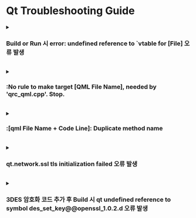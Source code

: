 # Qt Troubleshooting Guide

<details>
  <summary><h3>Build or Run 시 error: undefined reference to `vtable for [File] 오류 발생</h3></summary>
  
<b>환경</b> : Ubuntu 16.04, Qt5.12
<br>
<b>증상</b> : 코드 수정 후 Build 시 오류 발생하여 Build Fail 발생
<br>
<b>원인</b> : 새로운 파일 추가 후 moc 파일이 생성되지 않음. 즉 .pri 또는 .pro 파일의 변경 사항이 적용되지 않음
<br>
<b>해결 방안</b> : Clean - Run qmake 후 작업 진행
<br>
<b>참고 링크 : </b> [링크](https://codingcoding.tistory.com/320)

</details>

<br>

<details>
  <summary><h3>:No rule to make target [QML File Name], needed by 'qrc_qml.cpp'. Stop.</h3></summary>
  
<b>환경</b> : Ubuntu 16.04, Qt5.12
<br>
<b>증상</b> : Build 시 오류 발생하여 Build Fail 발생
<br>
<b>원인</b> : 실제 폴더 및 파일 내용이 qml.qrc 안에 정의되어 있는 File Path와 상이하여 발생
<br>
<b>해결 방안</b> : qml.qrc와 실제 폴더 및 파일 내용 동일하게 수정
<br>
<b>참고 링크 : </b> X

</details>

<br>

<details>
  <summary><h3>:[qml File Name + Code Line]: Duplicate method name</h3></summary>
  
<b>환경</b> : Ubuntu 16.04, Qt5.12
<br>
<b>증상</b> : Run 시 qml 파일 로드되지 않음
<br>
<b>원인</b> : qml 내 function 중복 정의로 발생
<br>
<b>해결 방안</b> : function 중복 정의하지 않도록 수정
<br>
<b>참고 링크 : </b> X

</details>

<br>

<details>
  <summary><h3>qt.network.ssl tls initialization failed 오류 발생</h3></summary>
  
<b>환경</b> : Windows 10, Qt5.12
<br>
<b>증상</b> : HTTP(GET) Method 호출 시 SSL Fail 오류 발생
<br>
<b>원인</b> : Qt - Open SSL 환경 변수 추가되지 않아 발생
<br>
<b>해결 방안</b> : Qt - Open SSL Path 추가
<br>

![image](https://github.com/JeHeeYu/Troubleshooting-Guide/assets/87363461/bf1ad91c-5cdb-4bbb-93e9-84b4a7c920e6)


<br>

<b>참고 링크 : </b> [링크](https://stackoverflow.com/questions/58625924/qt-error-message-qt-network-ssl-qsslsocketconnecttohostencrypted-tls-initia)

</details>

<br>

<details>
  <summary><h3>3DES 암호화 코드 추가 후 Build 시 qt undefined reference to symbol des_set_key@@openssl_1.0.2.d 오류 발생</h3></summary>
  
<b>환경</b> : Ubuntu 16.04, Qt5.12
<br>
<b>증상</b> : <openssl/des.h> Header 추가 및 3DES 암호화 코드 추가 시 빌드 오류 발생
<br>
<b>원인</b> : .pro 파일에 LIB 추가하지 않아 발생
<br>
<b>해결 방안</b> : .pro 파일에 lcrypto 추가

```
LIBS += -lcrypto
```

<br>

<b>참고 링크 : </b> [링크](https://forum.qt.io/topic/72493/qt-and-openssl-compilation-undefined-reference/3)

</details>
